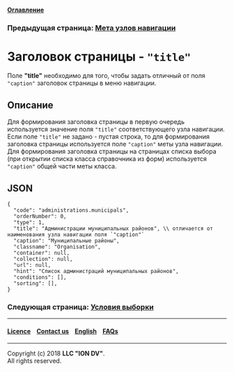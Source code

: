 #### [Оглавление](/docs/ru/index.md)

### Предыдущая страница: [Мета узлов навигации](/docs/ru/2_system_description/metadata_structure/meta_navigation/navigation_nodes.md)

# Заголовок страницы - `"title"`

Поле **"title"** необходимо для того, чтобы задать отличный от поля `"caption"` заголовок страницы в меню навигации. 

## Описание

Для формирования заголовка страницы в первую очередь используется значение поля `"title"` соответствующего узла навигации. Если поле `"title"` не задано - пустая строка, то для формирования заголовка страницы используется поле `"caption"` меты узла навигации.  
Для формирования заголовка страницы на страницах списка выбора (при открытии списка класса справочника из форм) используется `"caption"` общей части меты класса.  

## JSON

```
{
  "code": "administrations.municipals",
  "orderNumber": 0,
  "type": 1,
  "title": "Администрации муниципальных районов", \\ отличается от наименования узла навигации поля `"caption"`
  "caption": "Муниципальные районы",
  "classname": "Organisation",
  "container": null,
  "collection": null,
  "url": null,
  "hint": "Список администраций муниципальных районов",
  "conditions": [],
  "sorting": [],
}

```

### Следующая страница: [Условия выборки](/docs/ru/2_system_description/metadata_structure/meta_navigation/conditions.md)

--------------------------------------------------------------------------  


 #### [Licence](/LICENCE.md) &ensp;  [Contact us](https://iondv.com) &ensp;  [English](/docs/en/2_system_description/metadata_structure/meta_navigation/title.md)   &ensp; [FAQs](/faqs.md)          



--------------------------------------------------------------------------  

Copyright (c) 2018 **LLC "ION DV"**.  
All rights reserved. 